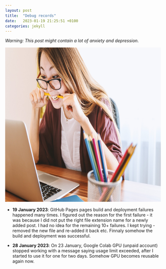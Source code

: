 ```yaml
---
layout: post
title:  "Debug records"
date:   2023-01-19 21:25:51 +0100
categories: jekyll
---
```

*Warning: This post might contain a lot of anxiety and depression.*

<p style="text-align:center;"><img
  src="/images/laptop-3087585_1920.jpg"
  alt="debug struggle"
  width="710"
  height="500"/>
</p>

- **19 January 2023**: GitHub Pages pages build and deployment failures happened many times. I figured out the reason for the first failure - it was because I did not put the right file extension name for a newly added post. I had no idea for the remaining 10+ failures. I kept trying - removed the new file and re-added it back etc. Finnaly somehow the build and deployment was successful. 

- **28 January 2023**: On 23 January, Google Colab GPU (unpaid account) stopped working with a message saying usage limit exceeded, after I started to use it for one for two days. Somehow GPU becomes reusable again now. 
